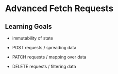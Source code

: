 # Advanced Fetch Requests

## Learning Goals

- immutability of state

- POST requests / spreading data

- PATCH requests / mapping over data

- DELETE requests / filtering data